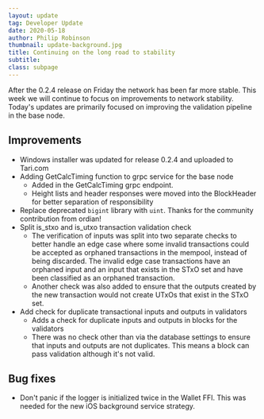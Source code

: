 ```yaml
---
layout: update
tag: Developer Update
date: 2020-05-18
author: Philip Robinson
thumbnail: update-background.jpg
title: Continuing on the long road to stability 
subtitle: 
class: subpage
---
```

After the 0.2.4 release on Friday the network has been far more stable. This week we will continue to focus on improvements to network stability. Today's updates are primarily focused on improving the validation pipeline in the base node.

## Improvements
* Windows installer was updated for release 0.2.4 and uploaded to Tari.com
* Adding GetCalcTiming function to grpc service for the base node
    - Added in the GetCalcTiming grpc endpoint.
    - Height lists and header responses were moved into the BlockHeader for better separation of responsibility
* Replace deprecated `bigint` library with `uint`. Thanks for the community contribution from ordian!
* Split is_stxo and is_utxo transaction validation check
    - The verification of inputs was split into two separate checks to better handle an edge case where some invalid transactions could be accepted as orphaned transactions in the mempool, instead of being discarded. The invalid edge case transactions have an orphaned input and an input that exists in the STxO set and have been classified as an orphaned transaction.
    - Another check was also added to ensure that the outputs created by the new transaction would not create UTxOs that exist in the STxO set.
* Add check for duplicate transactional inputs and outputs in validators
    - Adds a check for duplicate inputs and outputs in blocks for the validators
    - There was no check other than via the database settings to ensure that inputs and outputs are not duplicates. This means a block can pass validation although it's not valid.

## Bug fixes
* Don't panic if the logger is initialized twice in the Wallet FFI. This was needed for the new iOS background service strategy.
    